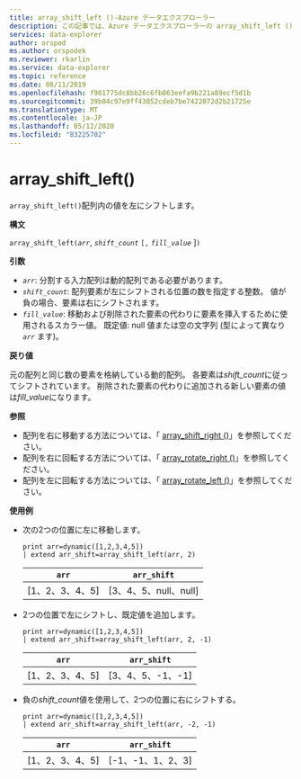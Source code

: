 ```yaml
---
title: array_shift_left ()-Azure データエクスプローラー
description: この記事では、Azure データエクスプローラーの array_shift_left () について説明します。
services: data-explorer
author: orspod
ms.author: orspodek
ms.reviewer: rkarlin
ms.service: data-explorer
ms.topic: reference
ms.date: 08/11/2019
ms.openlocfilehash: f901775dc8bb26c6fb863eefa9b221a89ecf5d1b
ms.sourcegitcommit: 39b04c97e9ff43052cdeb7be7422072d2b21725e
ms.translationtype: MT
ms.contentlocale: ja-JP
ms.lasthandoff: 05/12/2020
ms.locfileid: "83225702"
---
```

# <a name="array_shift_left"></a>array_shift_left()

`array_shift_left()`配列内の値を左にシフトします。

**構文**

`array_shift_left(`*`arr`*, *`shift_count`* `[,` *`fill_value`* ]`)`

**引数**

* *`arr`*: 分割する入力配列は動的配列である必要があります。
* *`shift_count`*: 配列要素が左にシフトされる位置の数を指定する整数。 値が負の場合、要素は右にシフトされます。
* *`fill_value`*: 移動および削除された要素の代わりに要素を挿入するために使用されるスカラー値。 既定値: null 値または空の文字列 (型によって異なり *`arr`* ます)。

**戻り値**

元の配列と同じ数の要素を格納している動的配列。 各要素は*shift_count*に従ってシフトされています。 削除された要素の代わりに追加される新しい要素の値は*fill_value*になります。

**参照**

* 配列を右に移動する方法については、「 [array_shift_right ()](array_shift_rightfunction.md)」を参照してください。
* 配列を右に回転する方法については、「 [array_rotate_right ()](array_rotate_rightfunction.md)」を参照してください。
* 配列を左に回転する方法については、「 [array_rotate_left ()](array_rotate_leftfunction.md)」を参照してください。

**使用例**

* 次の2つの位置に左に移動します。

    <!-- csl: https://help.kusto.windows.net:443/Samples -->
    ```kusto
    print arr=dynamic([1,2,3,4,5]) 
    | extend arr_shift=array_shift_left(arr, 2)
    ```
    
    |`arr`|`arr_shift`|
    |---|---|
    |[1、2、3、4、5]|[3、4、5、null、null]|

* 2つの位置で左にシフトし、既定値を追加します。

    <!-- csl: https://help.kusto.windows.net:443/Samples -->
    ```kusto
    print arr=dynamic([1,2,3,4,5]) 
    | extend arr_shift=array_shift_left(arr, 2, -1)
    ```
    
    |`arr`|`arr_shift`|
    |---|---|
    |[1、2、3、4、5]|[3、4、5、-1、-1]|


* 負の*shift_count*値を使用して、2つの位置に右にシフトする。

    <!-- csl: https://help.kusto.windows.net:443/Samples -->
    ```kusto
    print arr=dynamic([1,2,3,4,5]) 
    | extend arr_shift=array_shift_left(arr, -2, -1)
    ```
    
    |`arr`|`arr_shift`|
    |---|---|
    |[1、2、3、4、5]|[-1、-1、1、2、3]|

